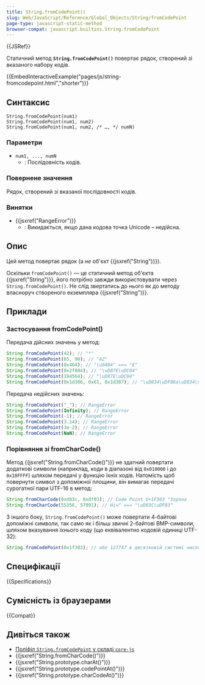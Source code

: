 ```yaml
---
title: String.fromCodePoint()
slug: Web/JavaScript/Reference/Global_Objects/String/fromCodePoint
page-type: javascript-static-method
browser-compat: javascript.builtins.String.fromCodePoint
---
```


{{JSRef}}

Статичний метод **`String.fromCodePoint()`** повертає рядок, створений зі вказаного набору кодів.

{{EmbedInteractiveExample("pages/js/string-fromcodepoint.html","shorter")}}

## Синтаксис

```js-nolint
String.fromCodePoint(num1)
String.fromCodePoint(num1, num2)
String.fromCodePoint(num1, num2, /* …, */ numN)
```

### Параметри

- `num1, ..., numN`
  - : Послідовність кодів.

### Повернене значення

Рядок, створений зі вказаної послідовності кодів.

### Винятки

- {{jsxref("RangeError")}}
  - : Викидається, якщо дана кодова точка Unicode – недійсна.

## Опис

Цей метод повертає рядок (а _не_ об'єкт {{jsxref("String")}}).

Оскільки `fromCodePoint()` — це статичний метод об'єкта {{jsxref("String")}}, його потрібно завжди використовувати через `String.fromCodePoint()`. Не слід звертатись до нього як до методу власноруч створеного екземпляра {{jsxref("String")}}.

## Приклади

### Застосування fromCodePoint()

Передача дійсних значень у метод:

```js
String.fromCodePoint(42); // "*"
String.fromCodePoint(65, 90); // "AZ"
String.fromCodePoint(0x404); // "\u0404" === "Є"
String.fromCodePoint(0x2f804); // "\uD87E\uDC04"
String.fromCodePoint(194564); // "\uD87E\uDC04"
String.fromCodePoint(0x1d306, 0x61, 0x1d307); // "\uD834\uDF06a\uD834\uDF07"
```

Передача недійсних значень:

```js
String.fromCodePoint("_"); // RangeError
String.fromCodePoint(Infinity); // RangeError
String.fromCodePoint(-1); // RangeError
String.fromCodePoint(3.14); // RangeError
String.fromCodePoint(3e-2); // RangeError
String.fromCodePoint(NaN); // RangeError
```

### Порівняння зі fromCharCode()

Метод {{jsxref("String.fromCharCode()")}} не здатний повертати додаткові символи (наприклад, коди в діапазоні від `0x010000` і до `0x10FFFF`) шляхом передачі у функцію їхніх кодів.
Натомість щоб повернути символ з допоміжної площини, він вимагає передачі сурогатної пари UTF-16 в метод:

```js
String.fromCharCode(0xd83c, 0xdf03); // Code Point U+1F303 "Зоряна
String.fromCharCode(55356, 57091); // Ніч" === "\uD83C\uDF03"
```

З іншого боку, `String.fromCodePoint()` може повертати 4-байтові допоміжні символи, так само як і більш звичні 2-байтові BMP-символи, шляхом вказування їхнього коду (що еквівалентно кодовій одиниці UTF-32):

```js
String.fromCodePoint(0x1f303); // або 127747 в десятковій системі числення
```

## Специфікації

{{Specifications}}

## Сумісність із браузерами

{{Compat}}

## Дивіться також

- [Поліфіл `String.fromCodePoint` у складі `core-js`](https://github.com/zloirock/core-js#ecmascript-string-and-regexp)
- {{jsxref("String.fromCharCode()")}}
- {{jsxref("String.prototype.charAt()")}}
- {{jsxref("String.prototype.codePointAt()")}}
- {{jsxref("String.prototype.charCodeAt()")}}
